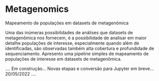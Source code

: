 # Metagenomics
Mapeamento de populações em datasets de metagenômica

Uma das inúmeras possibilidades de análises que datasets de metagenômica nos fornecem, é a possibilidade de analisar em maior detalhe populações de interesse, especialmente quando além de identificadas, são observadas também alta cobertura e profundidade de sequenciamento.
Apresento uma pipeline simples de mapeamento de populações de interesse em datasets de metagenômica.

....
Em construção...
Novas etapas e conversão para Jupyter em breve...
20/05/2022
....
